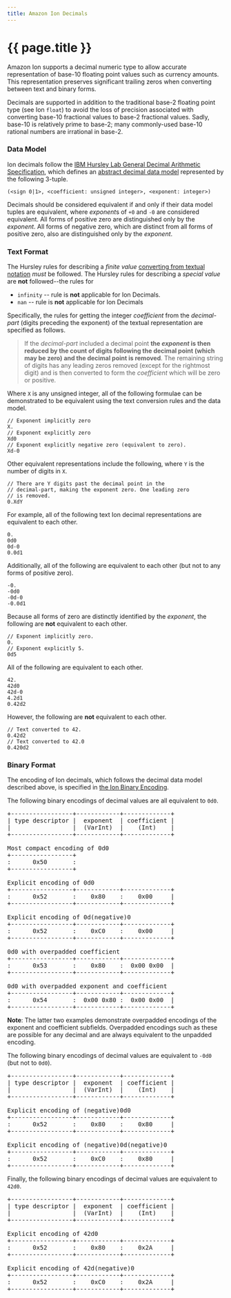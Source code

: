 ```yaml
---
title: Amazon Ion Decimals
---
```


# {{ page.title }}

Amazon Ion supports a decimal numeric type to allow accurate representation
of base-10 floating point values such as currency amounts. This
representation preserves significant trailing zeros when converting
between text and binary forms.

Decimals are supported in addition to the traditional base-2 floating point
type (see Ion `float`) to avoid the loss of precision associated with
converting base-10 fractional values to base-2 fractional values. Sadly,
base-10 is relatively prime to base-2; many commonly-used base-10 rational
numbers are irrational in base-2.

### Data Model

Ion decimals follow the [IBM Hursley Lab General Decimal Arithmetic Specification][1],
which defines an [abstract decimal data model][2] represented by the following
3-tuple.

    (<sign 0|1>, <coefficient: unsigned integer>, <exponent: integer>)

Decimals should be considered equivalent if and only if their data
model tuples are equivalent, where *exponent*s of `+0` and `-0` are
considered equivalent. All forms of positive zero are distinguished only
by the *exponent*. All forms of negative zero, which are distinct from all
forms of positive zero, also are distinguished only by the *exponent*.

### Text Format

The Hursley rules for describing a _finite value_ [converting from textual notation][3] *must* be followed. 
The Hursley rules for describing a _special value_ are **not** followed--the rules for 

* `infinity`  -- rule is **not** applicable for Ion Decimals.
* `nan`       -- rule is **not** applicable for Ion Decimals

Specifically, the rules for getting the integer *coefficient* from the
*decimal-part* (digits preceding the exponent) of the textual representation
are specified as follows.

> If the <i>decimal-part</i> included a decimal point <b>the <i>exponent</i> is
> then reduced by the count of digits following the decimal point (which may
> be zero) and the decimal point is removed</b>. The remaining string of digits
> has any leading zeros removed (except for the rightmost digit) and is then
> converted to form the <i>coefficient</i> which will be zero or positive.

Where `X` is any unsigned integer, all of the following formulae can be
demonstrated to be equivalent using the text conversion rules and the data
model.

```
// Exponent implicitly zero
X.
// Exponent explicitly zero
Xd0
// Exponent explicitly negative zero (equivalent to zero).
Xd-0
```

Other equivalent representations include the following, where `Y` is the number
of digits in `X`.

```
// There are Y digits past the decimal point in the
// decimal-part, making the exponent zero. One leading zero
// is removed.
0.XdY
```

For example, all of the following text Ion decimal representations are equivalent
to each other.

```
0.
0d0
0d-0
0.0d1
```

Additionally, all of the following are equivalent to each other (but not to
any forms of positive zero).

```
-0.
-0d0
-0d-0
-0.0d1
```

Because all forms of zero are distinctly identified by the *exponent*, the
following are **not** equivalent to each other.

```
// Exponent implicitly zero.
0.
// Exponent explicitly 5.
0d5
```

All of the following are equivalent to each other.

```
42.
42d0
42d-0
4.2d1
0.42d2
```

However, the following are **not** equivalent to each other.

```
// Text converted to 42.
0.42d2
// Text converted to 42.0
0.420d2
```

### Binary Format

The encoding of Ion decimals, which follows the decimal data model
described above, is specified in [the Ion Binary Encoding](binary.html).

The following binary encodings of decimal values are all equivalent to `0d0`.

<pre class="textdiagram">
+-----------------+------------+-------------+
| type descriptor |  exponent  | coefficient |
|                 |  (VarInt)  |    (Int)    |
+-----------------+------------+-------------+

Most compact encoding of 0d0
+-----------------+
:      0x50       :
+-----------------+

Explicit encoding of 0d0
+-----------------+------------+-------------+
:      0x52       :    0x80    :    0x00     |
+-----------------+------------+-------------+

Explicit encoding of 0d(negative)0
+-----------------+------------+-------------+
:      0x52       :    0xC0    :    0x00     |
+-----------------+------------+-------------+

0d0 with overpadded coefficient
+-----------------+------------+-------------+
:      0x53       :    0x80    :  0x00 0x00  |
+-----------------+------------+-------------+

0d0 with overpadded exponent and coefficient
+-----------------+------------+-------------+
:      0x54       :  0x00 0x80 :  0x00 0x00  |
+-----------------+------------+-------------+
</pre>

**Note**: The latter two examples demonstrate overpadded encodings of the
exponent and coefficient subfields. Overpadded encodings such as these are
possible for any decimal and are always equivalent to the unpadded encoding.

The following binary encodings of decimal values are equivalent
to `-0d0` (but not to `0d0`).

<pre class="textdiagram">
+-----------------+------------+-------------+
| type descriptor |  exponent  | coefficient |
|                 |  (VarInt)  |    (Int)    |
+-----------------+------------+-------------+

Explicit encoding of (negative)0d0
+-----------------+------------+-------------+
:      0x52       :    0x80    :    0x80     |
+-----------------+------------+-------------+

Explicit encoding of (negative)0d(negative)0
+-----------------+------------+-------------+
:      0x52       :    0xC0    :    0x80     |
+-----------------+------------+-------------+
</pre>

Finally, the following binary encodings of decimal values are equivalent
to `42d0`.

<pre class="textdiagram">
+-----------------+------------+-------------+
| type descriptor |  exponent  | coefficient |
|                 |  (VarInt)  |    (Int)    |
+-----------------+------------+-------------+

Explicit encoding of 42d0
+-----------------+------------+-------------+
:      0x52       :    0x80    :    0x2A     |
+-----------------+------------+-------------+

Explicit encoding of 42d(negative)0
+-----------------+------------+-------------+
:      0x52       :    0xC0    :    0x2A     |
+-----------------+------------+-------------+
</pre>

[1]: http://speleotrove.com/decimal/decarith.html
[2]: http://speleotrove.com/decimal/damodel.html
[3]: http://speleotrove.com/decimal/daconvs.html
